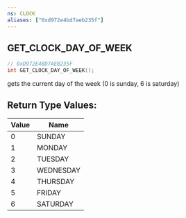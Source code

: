 ```yaml
---
ns: CLOCK
aliases: ["0xd972e4bd7aeb235f"]
---
```

## GET_CLOCK_DAY_OF_WEEK

```c
// 0xD972E4BD7AEB235F
int GET_CLOCK_DAY_OF_WEEK();
```

gets the current day of the week (0 is sunday, 6 is saturday)

## Return Type Values:
| Value | Name |
| --- | --- |
| 0 | SUNDAY |
| 1 | MONDAY |
| 2 | TUESDAY |
| 3 | WEDNESDAY |
| 4 | THURSDAY |
| 5 | FRIDAY |
| 6 | SATURDAY |

